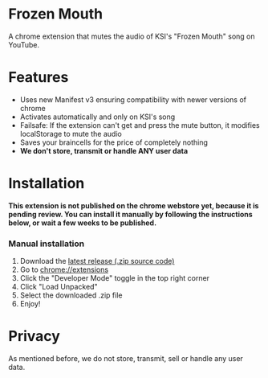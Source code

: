 # Frozen Mouth
A chrome extension that mutes the audio of KSI's "Frozen Mouth" song on YouTube.

# Features
- Uses new Manifest v3 ensuring compatibility with newer versions of chrome
- Activates automatically and only on KSI's song
- Failsafe: If the extension can't get and press the mute button, it modifies localStorage to mute the audio
- Saves your braincells for the price of completely nothing
- **We don't store, transmit or handle ANY user data**

# Installation
**This extension is not published on the chrome webstore yet, because it is pending review. You can install it manually by following the instructions below, or wait a few weeks to be published.**

### Manual installation
1. Download the [latest release (.zip source code)](https://github.com/cablesalty/frozenmouth/releases/)
2. Go to [chrome://extensions](chrome://extensions)
3. Click the "Developer Mode" toggle in the top right corner
4. Click "Load Unpacked"
5. Select the downloaded .zip file
6. Enjoy!

# Privacy
As mentioned before, we do not store, transmit, sell or handle any user data.
